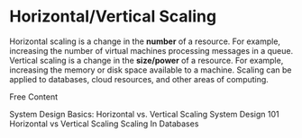 # Horizontal/Vertical Scaling

Horizontal scaling is a change in the **number** of a resource. For example, increasing the number of virtual machines processing messages in a queue. Vertical scaling is a change in the **size/power** of a resource. For example, increasing the memory or disk space available to a machine. Scaling can be applied to databases, cloud resources, and other areas of computing.

<ResourceGroupTitle>Free Content</ResourceGroupTitle>

<BadgeLink badgeText='Watch' href='https://youtu.be/xpDnVSmNFX0'>System Design Basics: Horizontal vs. Vertical Scaling</BadgeLink>
<BadgeLink badgeText='Watch' href='https://www.youtube.com/watch?v=Y-Gl4HEyeUQ'>System Design 101</BadgeLink>
<BadgeLink colorScheme='yellow' badgeText='Read' href='https://touchstonesecurity.com/horizontal-vs-vertical-scaling-what-you-need-to-know/'>Horizontal vs Vertical Scaling</BadgeLink>
<BadgeLink colorScheme='yellow' badgeText='Read' href='https://www.geeksforgeeks.org/horizontal-and-vertical-scaling-in-databases/'>Scaling In Databases</BadgeLink>
